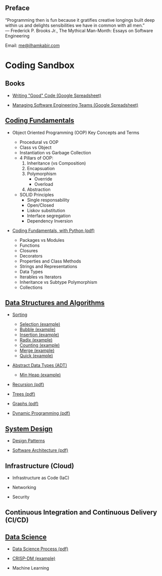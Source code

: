 ## Preface

“Programming then is fun because it gratifies creative longings built deep within us and delights sensibilities we have in common with all men.”
<br /> ― Frederick P. Brooks Jr., The Mythical Man-Month: Essays on Software Engineering

Email: [me@ilhamkabir.com](mailto:me@ilhamkabir.com?subject=[GitHub]%Coding-Sandbox)

# Coding Sandbox

## Books

- <a href="https://docs.google.com/spreadsheets/d/15KFGI5mQGGKnKofPRN3ef_Iat7inz5rdVa6BcqfDTeg/edit#gid=1846067536">
    Writing "Good" Code (Google Spreadsheet)
</a> 

- <a href="https://docs.google.com/spreadsheets/d/15KFGI5mQGGKnKofPRN3ef_Iat7inz5rdVa6BcqfDTeg/edit#gid=0">
    Managing Software Engineering Teams (Google Spreadsheet)
</a>

## [Coding Fundamentals](coding_fundamentals)

- Object Oriented Programming (OOP) Key Concepts and Terms
    - Procedural vs OOP
    - Class vs Object
    - Instantiation vs Garbage Collection
    - 4 Pillars of OOP:
        1. Inheritance (vs Composition)
        2. Encapsuation 
        3. Polymorphism
            - Override
            - Overload
        4. Abstraction
    - SOLID Principles
        - Single responsability
        - Open/Closed
        - Liskov substitution
        - Interface segregation
        - Dependency Inversion

- [Coding Fundamentals, with Python (pdf)](coding_fundamentals/coding_fundamentals_w_python.pdf)
    - Packages vs Modules
    - Functions
    - Closures
    - Decorators
    - Properties and Class Methods
    - Strings and Representations
    - Data Types
    - Iterables vs Iterators
    - Inheritance vs Subtype Polymorphism
    - Collections

## [Data Structures and Algorithms](data_structures_and_algorithms)

- [Sorting](data_structures_and_algorithms/sorting/)
    - [Selection (example)](data_structures_and_algorithms/sorting/selection.py)
    - [Bubble (example)](data_structures_and_algorithms/sorting/bubble.py)
    - [Insertion (example)](data_structures_and_algorithms/sorting/insertion.py)
    - [Radix (example)](data_structures_and_algorithms/sorting/radix.py)
    - [Counting (example)](data_structures_and_algorithms/sorting/counting.py)
    - [Merge (example)](data_structures_and_algorithms/sorting/merge.py)
    - [Quick (example)](data_structures_and_algorithms/sorting/quick.py)

- [Abstract Data Types (ADT)](data_structures_and_algorithms/abstract_data_types/)
    - [Min Heap (example)](data_structures_and_algorithms/abstract_data_types/min_heap.py)

- [Recursion (pdf)](data_structures_and_algorithms/recursion.pdf)

- [Trees (pdf)](data_structures_and_algorithms/trees.pdf)

- [Graphs (pdf)](data_structures_and_algorithms/graphs.pdf)

- [Dynamic Programming (pdf)](data_structures_and_algorithms/dynamic_programming.pdf)

## [System Design](system_design)

- [Design Patterns](system_design/design_patterns)

- [Software Architecture (pdf)](system_design/software_architecture.pdf)

## Infrastructure (Cloud)

- Infrastructure as Code (IaC)

- Networking

- Security

## Continuous Integration and Continuous Delivery (CI/CD)

## [Data Science](data_science)

- [Data Science Process (pdf)](data_science/data_science_process.pdf)

- <a href="https://github.com/ilhamkabir/scorecard-analysis/blob/master/notebooks/complete-crisp-dm-process.ipynb">
    CRISP-DM (example)
</a>

- Machine Learning
